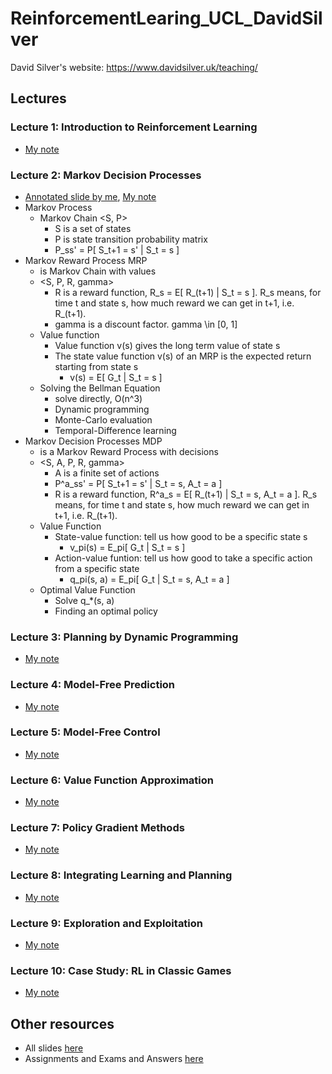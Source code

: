 # ReinforcementLearing_UCL_DavidSilver

David Silver's website: https://www.davidsilver.uk/teaching/

## Lectures

### Lecture 1: Introduction to Reinforcement Learning
- [My note](notes/lec1_intro_RL.md)  
### Lecture 2: Markov Decision Processes
- [Annotated slide by me](./slides/lec2_markov_decision_process_MDP.pdf), [My note](notes/lec2_MDP.md)  
- Markov Process 
    - Markov Chain <S, P>
        - S is a set of states
        - P is state transition probability matrix
        - P_ss' = P[ S_t+1 = s' | S_t = s ]
- Markov Reward Process MRP
    - is Markov Chain with values
    - <S, P, R, gamma>
        - R is a reward function, R_s = E[ R_(t+1) | S_t = s ]. R_s means, for time t and state s, how much reward we can get in t+1, i.e. R_(t+1).
        - gamma is a discount factor. gamma \in [0, 1]
    - Value function
        - Value function v(s) gives the long term value of state s
        - The state value function v(s) of an MRP is the expected return starting from state s
            - v(s) = E[ G_t | S_t = s ]
    - Solving the Bellman Equation
        - solve directly, O(n^3)
        - Dynamic programming
        - Monte-Carlo evaluation
        - Temporal-Difference learning
- Markov Decision Processes MDP
    - is a Markov Reward Process with decisions
    - <S, A, P, R, gamma>
        - A is a finite set of actions
        - P^a_ss' = P[ S_t+1 = s' | S_t = s, A_t = a ]
        - R is a reward function, R^a_s = E[ R_(t+1) | S_t = s, A_t = a ]. R_s means, for time t and state s, how much reward we can get in t+1, i.e. R_(t+1).
    - Value Function
        - State-value function: tell us how good to be a specific state s
            - v_pi(s) = E_pi[ G_t | S_t = s ]
        - Action-value funtion: tell us how good to take a specific action from a specific state
            - q_pi(s, a) = E_pi[ G_t | S_t = s, A_t = a ]
    - Optimal Value Function
        - Solve q_*(s, a)
        - Finding an optimal policy 
### Lecture 3: Planning by Dynamic Programming
  - [My note](notes)
### Lecture 4: Model-Free Prediction
  - [My note](notes)
### Lecture 5: Model-Free Control
  - [My note](notes) 
### Lecture 6: Value Function Approximation
  - [My note](notes)
### Lecture 7: Policy Gradient Methods
  - [My note](notes) 
### Lecture 8: Integrating Learning and Planning
  - [My note](notes) 
### Lecture 9: Exploration and Exploitation
  - [My note](notes) 
### Lecture 10: Case Study: RL in Classic Games
  - [My note](notes) 

## Other resources
- All slides [here](slides/)
- Assignments and Exams and Answers [here](assigns_exams/)